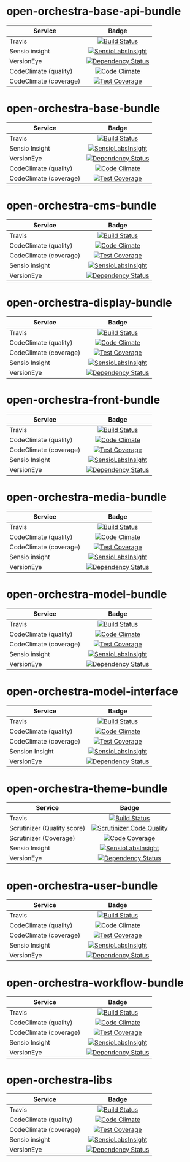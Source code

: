 open-orchestra-base-api-bundle
==============================

| Service       | Badge         |
| ------------- |:-------------:|
| Travis | [![Build Status](https://travis-ci.org/open-orchestra/open-orchestra-base-api-bundle.svg?branch=master)](https://travis-ci.org/open-orchestra/open-orchestra-base-api-bundle) |
| Sensio insight | [![SensioLabsInsight](https://insight.sensiolabs.com/projects/9b7b5fff-3aa5-4240-80e3-95496f960b0e/big.png)](https://insight.sensiolabs.com/projects/9b7b5fff-3aa5-4240-80e3-95496f960b0e) |
| VersionEye | [![Dependency Status](https://www.versioneye.com/user/projects/5548c7355d4f9a44c6001055/badge.svg?style=flat)](https://www.versioneye.com/user/projects/5548c7355d4f9a44c6001055) |
| CodeClimate (quality) | [![Code Climate](https://codeclimate.com/github/open-orchestra/open-orchestra-base-api-bundle/badges/gpa.svg)](https://codeclimate.com/github/open-orchestra/open-orchestra-base-api-bundle) |
| CodeClimate (coverage) | [![Test Coverage](https://codeclimate.com/github/open-orchestra/open-orchestra-base-api-bundle/badges/coverage.svg)](https://codeclimate.com/github/open-orchestra/open-orchestra-base-api-bundle/coverage) |

open-orchestra-base-bundle
==========================

| Service       | Badge         |
| ------------- |:-------------:|
| Travis | [![Build Status](https://travis-ci.org/open-orchestra/open-orchestra-base-bundle.svg?branch=master)](https://travis-ci.org/open-orchestra/open-orchestra-base-bundle) |
| Sensio Insight | [![SensioLabsInsight](https://insight.sensiolabs.com/projects/c308bc7c-7651-4ec6-9dd1-4fa1879bf4ef/big.png)](https://insight.sensiolabs.com/projects/c308bc7c-7651-4ec6-9dd1-4fa1879bf4ef) |
| VersionEye | [![Dependency Status](https://www.versioneye.com/user/projects/551e87a4971f781c48000192/badge.svg?style=flat)](https://www.versioneye.com/user/projects/551e87a4971f781c48000192) |
| CodeClimate (quality) | [![Code Climate](https://codeclimate.com/github/open-orchestra/open-orchestra-base-bundle/badges/gpa.svg)](https://codeclimate.com/github/open-orchestra/open-orchestra-base-bundle) |
| CodeClimate (coverage) | [![Test Coverage](https://codeclimate.com/github/open-orchestra/open-orchestra-base-bundle/badges/coverage.svg)](https://codeclimate.com/github/open-orchestra/open-orchestra-base-bundle/coverage) |

open-orchestra-cms-bundle
=========================

| Service       | Badge         |
| ------------- |:-------------:|
| Travis | [![Build Status](https://travis-ci.org/open-orchestra/open-orchestra-cms-bundle.svg?branch=master)](https://travis-ci.org/open-orchestra/open-orchestra-cms-bundle) |
| CodeClimate (quality) | [![Code Climate](https://codeclimate.com/github/open-orchestra/open-orchestra-cms-bundle/badges/gpa.svg)](https://codeclimate.com/github/open-orchestra/open-orchestra-cms-bundle) |
| CodeClimate (coverage) | [![Test Coverage](https://codeclimate.com/github/open-orchestra/open-orchestra-cms-bundle/badges/coverage.svg)](https://codeclimate.com/github/open-orchestra/open-orchestra-cms-bundle/coverage) |
| Sensio insight | [![SensioLabsInsight](https://insight.sensiolabs.com/projects/67012b2b-c9c4-41bc-a13d-9981f2244bf7/big.png)](https://insight.sensiolabs.com/projects/67012b2b-c9c4-41bc-a13d-9981f2244bf7) |
| VersionEye | [![Dependency Status](https://www.versioneye.com/user/projects/551e8782971f7843390000f6/badge.svg?style=flat)](https://www.versioneye.com/user/projects/551e8782971f7843390000f6)|

open-orchestra-display-bundle
=============================

| Service       | Badge         |
| ------------- |:-------------:|
| Travis | [![Build Status](https://travis-ci.org/open-orchestra/open-orchestra-display-bundle.svg)](https://travis-ci.org/open-orchestra/open-orchestra-display-bundle) |
| CodeClimate (quality) | [![Code Climate](https://codeclimate.com/github/open-orchestra/open-orchestra-display-bundle/badges/gpa.svg)](https://codeclimate.com/github/open-orchestra/open-orchestra-display-bundle) |
| CodeClimate (coverage) | [![Test Coverage](https://codeclimate.com/github/open-orchestra/open-orchestra-display-bundle/badges/coverage.svg)](https://codeclimate.com/github/open-orchestra/open-orchestra-display-bundle/coverage) |
| Sensio Insight | [![SensioLabsInsight](https://insight.sensiolabs.com/projects/e7fb8f90-e8f0-4da4-9375-42e699038b79/big.png)](https://insight.sensiolabs.com/projects/e7fb8f90-e8f0-4da4-9375-42e699038b79) |
| VersionEye | [![Dependency Status](https://www.versioneye.com/user/projects/551e87a7971f781c480001aa/badge.svg?style=flat)](https://www.versioneye.com/user/projects/551e87a7971f781c480001aa) |

open-orchestra-front-bundle
===========================

| Service       | Badge         |
| ------------- |:-------------:|
| Travis | [![Build Status](https://travis-ci.org/open-orchestra/open-orchestra-front-bundle.svg)](https://travis-ci.org/open-orchestra/open-orchestra-front-bundle) |
| CodeClimate (quality) | [![Code Climate](https://codeclimate.com/github/open-orchestra/open-orchestra-front-bundle/badges/gpa.svg)](https://codeclimate.com/github/open-orchestra/open-orchestra-front-bundle) |
| CodeClimate (coverage) | [![Test Coverage](https://codeclimate.com/github/open-orchestra/open-orchestra-front-bundle/badges/coverage.svg)](https://codeclimate.com/github/open-orchestra/open-orchestra-front-bundle/coverage) |
| Sensio Insight | [![SensioLabsInsight](https://insight.sensiolabs.com/projects/e3d3636f-1a8f-410a-8c5e-134fc1f9ba7f/big.png)](https://insight.sensiolabs.com/projects/e3d3636f-1a8f-410a-8c5e-134fc1f9ba7f) |
| VersionEye | [![Dependency Status](https://www.versioneye.com/user/projects/551e87aa971f7847ca00028c/badge.svg?style=flat)](https://www.versioneye.com/user/projects/551e87aa971f7847ca00028c) |

open-orchestra-media-bundle
===========================

| Service       | Badge         |
| ------------- |:-------------:|
| Travis        | [![Build Status](https://travis-ci.org/open-orchestra/open-orchestra-media-bundle.svg)](https://travis-ci.org/open-orchestra/open-orchestra-media-bundle)|
| CodeClimate (quality) | [![Code Climate](https://codeclimate.com/github/open-orchestra/open-orchestra-media-bundle/badges/gpa.svg)](https://codeclimate.com/github/open-orchestra/open-orchestra-media-bundle) |
| CodeClimate (coverage) | [![Test Coverage](https://codeclimate.com/github/open-orchestra/open-orchestra-media-bundle/badges/coverage.svg)](https://codeclimate.com/github/open-orchestra/open-orchestra-media-bundle/coverage) |
| Sensio insight | [![SensioLabsInsight](https://insight.sensiolabs.com/projects/eb401ccd-7602-460a-a947-92416e54ea52/big.png)](https://insight.sensiolabs.com/projects/eb401ccd-7602-460a-a947-92416e54ea52) |
| VersionEye | [![Dependency Status](https://www.versioneye.com/user/projects/551e87af971f781c480001b7/badge.svg?style=flat)](https://www.versioneye.com/user/projects/551e87af971f781c480001b7) |

open-orchestra-model-bundle
===========================

| Service       | Badge         |
| ------------- |:-------------:|
| Travis | [![Build Status](https://travis-ci.org/open-orchestra/open-orchestra-model-bundle.svg)](https://travis-ci.org/open-orchestra/open-orchestra-model-bundle) |
| CodeClimate (quality) | [![Code Climate](https://codeclimate.com/github/open-orchestra/open-orchestra-model-bundle/badges/gpa.svg)](https://codeclimate.com/github/open-orchestra/open-orchestra-model-bundle) |
| CodeClimate (coverage) | [![Test Coverage](https://codeclimate.com/github/open-orchestra/open-orchestra-model-bundle/badges/coverage.svg)](https://codeclimate.com/github/open-orchestra/open-orchestra-model-bundle/coverage) |
| Sensio insight | [![SensioLabsInsight](https://insight.sensiolabs.com/projects/e6c86919-8c4a-4b5a-9619-7b671e4a4ae1/big.png)](https://insight.sensiolabs.com/projects/e6c86919-8c4a-4b5a-9619-7b671e4a4ae1) |
| VersionEye | [![Dependency Status](https://www.versioneye.com/user/projects/551e8799971f781c4800017c/badge.svg?style=flat)](https://www.versioneye.com/user/projects/551e8799971f781c4800017c) |

open-orchestra-model-interface
==============================

| Service       | Badge         |
| ------------- |:-------------:|
| Travis        | [![Build Status](https://travis-ci.org/open-orchestra/open-orchestra-model-interface.svg)](https://travis-ci.org/open-orchestra/open-orchestra-model-interface)|
| CodeClimate (quality) | [![Code Climate](https://codeclimate.com/github/open-orchestra/open-orchestra-model-interface/badges/gpa.svg)](https://codeclimate.com/github/open-orchestra/open-orchestra-model-interface) |
| CodeClimate (coverage) | [![Test Coverage](https://codeclimate.com/github/open-orchestra/open-orchestra-model-interface/badges/coverage.svg)](https://codeclimate.com/github/open-orchestra/open-orchestra-model-interface/coverage) |
| Sension Insight | [![SensioLabsInsight](https://insight.sensiolabs.com/projects/39d06b56-3779-4486-9fac-62812a3a4b08/big.png)](https://insight.sensiolabs.com/projects/39d06b56-3779-4486-9fac-62812a3a4b08) |
| VersionEye | [![Dependency Status](https://www.versioneye.com/user/projects/551e87b1971f7847ca00029c/badge.svg?style=flat)](https://www.versioneye.com/user/projects/551e87b1971f7847ca00029c) |

open-orchestra-theme-bundle
===========================

| Service       | Badge         |
| ------------- |:-------------:|
| Travis | [![Build Status](https://travis-ci.org/open-orchestra/open-orchestra-theme-bundle.svg)](https://travis-ci.org/open-orchestra/open-orchestra-theme-bundle) |
| Scrutinizer (Quality score) | [![Scrutinizer Code Quality](https://scrutinizer-ci.com/g/open-orchestra/open-orchestra-theme-bundle/badges/quality-score.png?b=master)](https://scrutinizer-ci.com/g/open-orchestra/open-orchestra-theme-bundle/?branch=master) |
| Scrutinizer (Coverage) | [![Code Coverage](https://scrutinizer-ci.com/g/open-orchestra/open-orchestra-theme-bundle/badges/coverage.png?b=master)](https://scrutinizer-ci.com/g/open-orchestra/open-orchestra-theme-bundle/?branch=master) |
| Sensio Insight | [![SensioLabsInsight](https://insight.sensiolabs.com/projects/be515c66-53dc-4027-b551-80a7c07e5a49/big.png)](https://insight.sensiolabs.com/projects/be515c66-53dc-4027-b551-80a7c07e5a49) |
| VersionEye | [![Dependency Status](https://www.versioneye.com/user/projects/551e87a3971f7847ca000284/badge.svg?style=flat)](https://www.versioneye.com/user/projects/551e87a3971f7847ca000284) |

open-orchestra-user-bundle
==========================

| Service       | Badge         |
| ------------- |:-------------:|
| Travis | [![Build Status](https://travis-ci.org/open-orchestra/open-orchestra-user-bundle.svg)](https://travis-ci.org/open-orchestra/open-orchestra-user-bundle) |
| CodeClimate (quality) | [![Code Climate](https://codeclimate.com/github/open-orchestra/open-orchestra-user-bundle/badges/gpa.svg)](https://codeclimate.com/github/open-orchestra/open-orchestra-user-bundle) |
| CodeClimate (coverage) | [![Test Coverage](https://codeclimate.com/github/open-orchestra/open-orchestra-user-bundle/badges/coverage.svg)](https://codeclimate.com/github/open-orchestra/open-orchestra-user-bundle/coverage) |
| Sensio Insight | [![SensioLabsInsight](https://insight.sensiolabs.com/projects/7e9bf4b8-87e9-4572-a1e1-a67880a1d5af/big.png)](https://insight.sensiolabs.com/projects/7e9bf4b8-87e9-4572-a1e1-a67880a1d5af) |
| VersionEye | [![Dependency Status](https://www.versioneye.com/user/projects/551e87ad971f78433900010e/badge.svg?style=flat)](https://www.versioneye.com/user/projects/551e87ad971f78433900010e) |

open-orchestra-workflow-bundle
==============================

| Service       | Badge         |
| ------------- |:-------------:|
| Travis        | [![Build Status](https://travis-ci.org/open-orchestra/open-orchestra-workflow-function-bundle.svg?branch=master)](https://travis-ci.org/open-orchestra/open-orchestra-workflow-function-bundle)|
| CodeClimate (quality) | [![Code Climate](https://codeclimate.com/github/open-orchestra/open-orchestra-workflow-function-bundle/badges/gpa.svg)](https://codeclimate.com/github/open-orchestra/open-orchestra-workflow-function-bundle) |
| CodeClimate (coverage) | [![Test Coverage](https://codeclimate.com/github/open-orchestra/open-orchestra-workflow-function-bundle/badges/coverage.svg)](https://codeclimate.com/github/open-orchestra/open-orchestra-workflow-function-bundle/coverage) |
| Sensio Insight | [![SensioLabsInsight](https://insight.sensiolabs.com/projects/15a6c6d6-170a-4949-b80d-5cfcdbed3e03/big.png)](https://insight.sensiolabs.com/projects/15a6c6d6-170a-4949-b80d-5cfcdbed3e03) |
| VersionEye | [![Dependency Status](https://www.versioneye.com/user/projects/556883516365320026161300/badge.svg?style=flat)](https://www.versioneye.com/user/projects/556883516365320026161300) |

open-orchestra-libs
===================

| Service       | Badge         |
| ------------- |:-------------:|
| Travis | [![Build Status](https://travis-ci.org/open-orchestra/open-orchestra-libs.svg)](https://travis-ci.org/open-orchestra/open-orchestra-libs) |
| CodeClimate (quality) | [![Code Climate](https://codeclimate.com/github/open-orchestra/open-orchestra-libs/badges/gpa.svg)](https://codeclimate.com/github/open-orchestra/open-orchestra-libs) |
| CodeClimate (coverage) | [![Test Coverage](https://codeclimate.com/github/open-orchestra/open-orchestra-libs/badges/coverage.svg)](https://codeclimate.com/github/open-orchestra/open-orchestra-libs/coverage) |
| Sensio insight | [![SensioLabsInsight](https://insight.sensiolabs.com/projects/d7707acf-621b-4c49-adcd-ad14f8f86bb2/big.png)](https://insight.sensiolabs.com/projects/d7707acf-621b-4c49-adcd-ad14f8f86bb2) |
| VersionEye | [![Dependency Status](https://www.versioneye.com/user/projects/55967d7d6166340021000002/badge.svg?style=flat)](https://www.versioneye.com/user/projects/55967d7d6166340021000002) |
